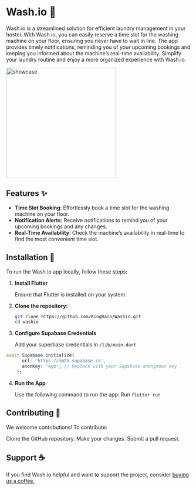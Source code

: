 # Wash.io 👕

Wash.io is a streamlined solution for efficient laundry management in your hostel. With Wash.io, you can easily reserve a time slot for the washing machine on your floor, ensuring you never have to wait in line. The app provides timely notifications, reminding you of your upcoming bookings and keeping you informed about the machine’s real-time availability. Simplify your laundry routine and enjoy a more organized experience with Wash.io.

<img src="https://cdn.discordapp.com/attachments/883222664066502716/1279666940914434101/showcase-img.png?ex=66d54635&is=66d3f4b5&hm=688f7787d7f5562a952464cbb9372d242bd425e53b5d02e11d5242dcb9d7c2e2&" alt="showcase" height="300"/>

## Features ✨

- **Time Slot Booking**:  Effortlessly book a time slot for the washing machine on your floor.
- **Notification Alerts**: Receive notifications to remind you of your upcoming bookings and any changes.
- **Real-Time Availability**: Check the machine’s availability in real-time to find the most convenient time slot.

## Installation 💾

To run the Wash.io app locally, follow these steps:

1. **Install Flutter**

   Ensure that Flutter is installed on your system.

3. **Clone the repository:**

   ```bash
   git clone https://github.com/KingRain/Washio.git
   cd washio
   ```

4. **Configure Supabase Credentials**

   Add your superbase credentials in `/lib/main.dart`
```dart
await Supabase.initialize(
      url: 'https://smth.supabase.co',
      anonKey: 'xyz', // Replace with your Supabase anonymous key
    );
```

4. **Run the App**

   Use the following command to run the app:
Run `flutter run`

## Contributing 🦆

We welcome contributions! To contribute:

Clone the GitHub repository.
Make your changes.
Submit a pull request.

## Support ☕

If you find Wash.io helpful and want to support the project, consider
[buying us a coffee.](https://buymeacoffee.com/samjoe.png)
